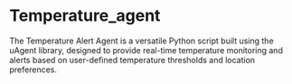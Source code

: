 # Temperature_agent
The Temperature Alert Agent is a versatile Python script built using the uAgent library, designed to provide real-time temperature monitoring and alerts based on user-defined temperature thresholds and location preferences.
